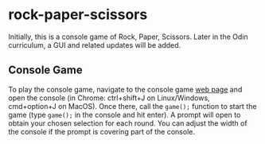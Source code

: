 # rock-paper-scissors
Initially, this is a console game of Rock, Paper, Scissors. Later in the Odin curriculum, a GUI and related updates will be added.

## Console Game
To play the console game, navigate to the console game <a href='https://user-c-taylor.github.io/rock-paper-scissors/console-game/'>web page</a> and open the console (in Chrome: ctrl+shift+J on Linux/Windows, cmd+option+J on MacOS). Once there, call the <code>game();</code> function to start the game (type <code>game();</code> in the console and hit enter). A prompt will open to obtain your chosen selection for each round. You can adjust the width of the console if the prompt is covering part of the console.
